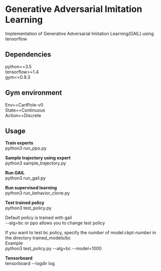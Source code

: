 # Generative Adversarial Imitation Learning  
Implementation of Generative Adversarial Imitation Learning(GAIL) using tensorflow  

## Dependencies
python==3.5  
tensorflow>=1.4   
gym==0.9.3  

## Gym environment

Env==CartPole-v0  
State==Continuous  
Action==Discrete  

## Usage

**Train experts**    
python3 run_ppo.py   

**Sample trajectory using expert**  
python3 sample_trajectory.py

**Run GAIL**  
python3 run_gail.py  

**Run supervised learning**  
python3 run_behavior_clone.py 

**Test trained policy**  
python3 test_policy.py  

Default policy is trained with gail  
--alg=bc or ppo allows you to change test policy  

If you want to test bc policy, specify the _number_ of model.ckpt-_number_ in the directory trained_models/bc  
Example  
python3 test_policy.py --alg=bc --model=1000

**Tensorboard**  
tensorboard --logdir log
